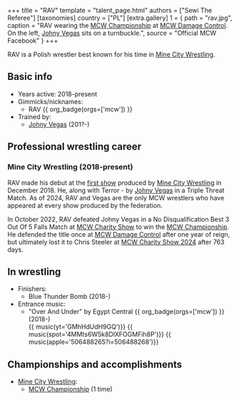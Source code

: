 +++
title = "RAV"
template = "talent_page.html"
authors = ["Sewi The Referee"]
[taxonomies]
country = ["PL"]
[extra.gallery]
1 = { path = "rav.jpg", caption = "RAV wearing the [MCW Championship](@/c/mcw-championship.md) at [MCW Damage Control](@/e/mcw/2023-12-16-mcw-damage-control.md). On the left, [Johny Vegas](@/w/johny-vegas.md) sits on a turnbuckle.", source = "Official MCW Facebook" }
+++

RAV is a Polish wrestler best known for his time in [Mine City Wrestling](@/o/mcw.md).

## Basic info

* Years active: 2018-present
* Gimmicks/nicknames:
  - RAV {{ org_badge(orgs=['mcw']) }}
* Trained by:
  - [Johny Vegas](@/w/johny-vegas.md) (201?-)

## Professional wrestling career

### Mine City Wrestling (2018-present)

RAV made his debut at the [first show](@/e/mcw/2018-12-08-mcw-show-1.md) produced by [Mine City Wrestling](@/o/mcw.md) in December 2018. He, along with Terror - by [Johny Vegas](@/w/johny-vegas.md) in a Triple Threat Match. As of 2024, RAV and Vegas are the only MCW wrestlers who have appeared at every show produced by the federation.

In October 2022, RAV defeated Johny Vegas in a No Disqualification Best 3 Out Of 5 Falls Match at [MCW Charity Show](@/e/mcw/2022-10-15-mcw-charity-show.md) to win the [MCW Championship](@/c/mcw-championship.md). He defended the title once at [MCW Damage Control](@/e/mcw/2023-12-16-mcw-damage-control.md) after one year of reign, but ultimately lost it to Chris Steeler at [MCW Charity Show 2024](@/e/mcw/2024-11-16-mcw-charytatywnie.md) after 763 days.


## In wrestling

* Finishers:
  - Blue Thunder Bomb (2018-)
* Entrance music:
  - "Over And Under" by Egypt Central
 {{ org_badge(orgs=['mcw']) }} (2018-) <br>
 {{ music(yt='GMhHdUdH9GQ')}}
 {{ music(spot='4MMts6W5k8DlXFOGMFih8P')}}
 {{ music(apple='506488265?i=506488268')}}

## Championships and accomplishments

* [Mine City Wrestling](@/o/mcw.md):
  - [MCW Championship](@/o/mcw.md) (1 time)
